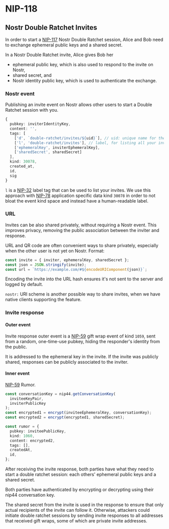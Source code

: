 # NIP-118

## Nostr Double Ratchet Invites

In order to start a [NIP-117](./117.md) Nostr Double Ratchet session, Alice and Bob need to exchange ephemeral public keys and a shared secret.

In a Nostr Double Ratchet invite, Alice gives Bob her

- ephemeral public key, which is also used to respond to the invite on Nostr,
- shared secret, and
- Nostr identity public key, which is used to authenticate the exchange.

### Nostr event

Publishing an invite event on Nostr allows other users to start a Double Ratchet session with you.

```typescript
{
  pubkey: inviterIdentityKey,
  content: '',
  tags: [
    ['d', `double-ratchet/invites/${uid}`], // uid: unique name for the invitation, e.g. "public"
    ['l', 'double-ratchet/invites'], // label, for listing all your invites
    ['ephemeralKey', inviterEphemeralKey],
    ['sharedSecret', sharedSecret]
  ],
  kind: 30078,
  created_at,
  id,
  sig
}
```

`l` is a [NIP-32](32.md) label tag that can be used to list your invites. We use this approach with [NIP-78](./78.md) application specific data kind `30078` in order to not bloat the event kind space and instead have a human-readable label.

### URL

Invites can be also shared privately, without requiring a Nostr event. This improves privacy, removing the public association between the inviter and response.

URL and QR code are often convenient ways to share privately, especially when the other user is not yet on Nostr. Format:

```typescript
const invite = { inviter, ephemeralKey, sharedSecret };
const json = JSON.stringify(invite);
const url = `https://example.com/#${encodeURIComponent(json)}`;
```

Encoding the invite into the URL hash ensures it's not sent to the server and logged by default.

`nostr:` URI scheme is another possible way to share invites, when we have native clients supporting the feature.

### Invite response

#### Outer event

Invite response outer event is a [NIP-59](https://github.com/nostr-protocol/nips/blob/master/59.md) gift wrap event of kind `1059`, sent from a random, one-time-use pubkey, hiding the responder's identity from the public.

It is addressed to the ephemeral key in the invite. If the invite was publicly shared, responses can be publicly associated to the inviter.

#### Inner event

[NIP-59](https://github.com/nostr-protocol/nips/blob/master/59.md) Rumor.

```typescript
const conversationKey = nip44.getConversationKey(
  inviteeKeyPair,
  inviterPublicKey
);
const encrypted1 = encrypt(inviteeEphemeralKey, conversationKey);
const encrypted2 = encrypt(encrypted1, sharedSecret);

const rumor = {
  pubkey: inviteePublicKey,
  kind: 1060,
  content: encrypted2,
  tags: [],
  createdAt,
  id,
};
```

After receiving the invite response, both parties have what they need to start a double ratchet session: each others' ephemeral public keys and a shared secret.

Both parties have authenticated by encrypting or decrypting using their nip44 conversation key.

The shared secret from the invite is used in the response to ensure that only actual recipients of the invite can follow it. Otherwise, attackers could initiate double ratchet sessions by sending invite responses to all addresses that received gift wraps, some of which are private invite addresses.
